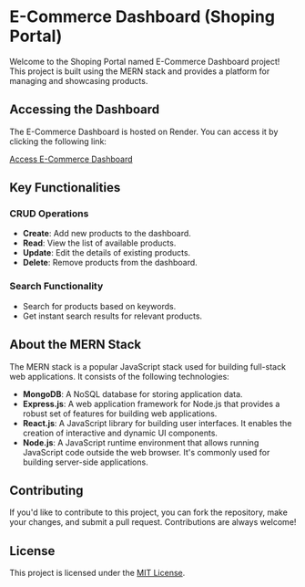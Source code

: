 # E-Commerce Dashboard (Shoping Portal)

Welcome to the Shoping Portal named E-Commerce Dashboard project! This project is built using the MERN stack and provides a platform for managing and showcasing products.

## Accessing the Dashboard

The E-Commerce Dashboard is hosted on Render. You can access it by clicking the following link:

[Access E-Commerce Dashboard](https://e-comm-dashboard-cv67.onrender.com)

## Key Functionalities

### CRUD Operations

- **Create**: Add new products to the dashboard.
- **Read**: View the list of available products.
- **Update**: Edit the details of existing products.
- **Delete**: Remove products from the dashboard.

### Search Functionality

- Search for products based on keywords.
- Get instant search results for relevant products.

## About the MERN Stack

The MERN stack is a popular JavaScript stack used for building full-stack web applications. It consists of the following technologies:

- **MongoDB**: A NoSQL database for storing application data.
- **Express.js**: A web application framework for Node.js that provides a robust set of features for building web applications.
- **React.js**: A JavaScript library for building user interfaces. It enables the creation of interactive and dynamic UI components.
- **Node.js**: A JavaScript runtime environment that allows running JavaScript code outside the web browser. It's commonly used for building server-side applications.

## Contributing

If you'd like to contribute to this project, you can fork the repository, make your changes, and submit a pull request. Contributions are always welcome!

## License

This project is licensed under the [MIT License](LICENSE).
